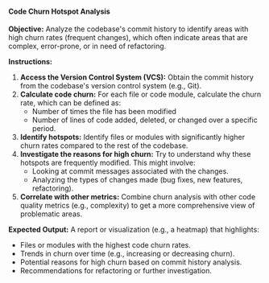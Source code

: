 #### Code Churn Hotspot Analysis

**Objective:** Analyze the codebase's commit history to identify areas with high churn rates (frequent changes), which often indicate areas that are complex, error-prone, or in need of refactoring.

**Instructions:**

1. **Access the Version Control System (VCS):**  Obtain the commit history from the codebase's version control system (e.g., Git).
2. **Calculate code churn:** For each file or code module, calculate the churn rate, which can be defined as:
    - Number of times the file has been modified
    - Number of lines of code added, deleted, or changed over a specific period.
3. **Identify hotspots:**  Identify files or modules with significantly higher churn rates compared to the rest of the codebase.
4. **Investigate the reasons for high churn:**  Try to understand why these hotspots are frequently modified. This might involve:
    -  Looking at commit messages associated with the changes.
    - Analyzing the types of changes made (bug fixes, new features, refactoring).
5. **Correlate with other metrics:** Combine churn analysis with other code quality metrics (e.g., complexity) to get a more comprehensive view of problematic areas.

**Expected Output:**  A report or visualization (e.g., a heatmap) that highlights:

- Files or modules with the highest code churn rates.
- Trends in churn over time (e.g., increasing or decreasing churn).
-  Potential reasons for high churn based on commit history analysis.
- Recommendations for refactoring or further investigation.
